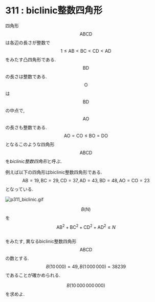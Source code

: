 # 311 : biclinic整数四角形

四角形$$\textrm{ABCD}$$は各辺の長さが整数で$$1 \leq \textrm{AB} < \textrm{BC} < \textrm{CD} < \textrm{AD}$$をみたす凸四角形である.\
$$\textrm{BD}$$の長さは整数である. $$\textrm{O}$$は$$\textrm{BD}$$の中点で,$$\textrm{AO}$$の長さも整数である.\
$$\textrm{AO} = \textrm{CO} \leq \textrm{BO} = \textrm{DO}$$となるこのような四角形$$\textrm{ABCD}$$&#x3092;_&#x62;iclinic整数四角&#x5F62;_&#x3068;呼ぶ.

例えば以下の四角形はbiclinic整数四角形である.\
$$\textrm{AB} = 19, \textrm{BC} = 29, \textrm{CD} = 37, \textrm{AD} = 43, \textrm{BD} = 48, \textrm{AO} = \textrm{CO} = 23$$となっている.

![p311\_biclinic.gif](https://projecteuler.net/project/images/p311_biclinic.gif)

$$B(N)$$を\
$$\textrm{AB}^2+\textrm{BC}^2+\textrm{CD}^2+\textrm{AD}^2 \leq N$$\
をみたす, 異なるbiclinic整数四角形$$\textrm{ABCD}$$の数とする.\
$$B(10\,000) = 49, B(1\,000\,000) = 38239$$であることが確かめられる.

$$B(10\,000\,000\,000)$$を求めよ.
